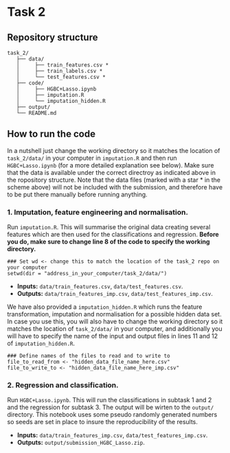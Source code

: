 # Task 2
## Repository structure
```
task_2/
   ├── data/
   │     ├── train_features.csv *
   │     ├── train_labels.csv * 
   │     └── test_features.csv *
   ├── code/
   │     ├── HGBC+Lasso.ipynb
   │     ├── imputation.R
   │     └── imputation_hidden.R
   ├── output/
   └── README.md
```

## How to run the code 
In a nutshell just change the working directory so it matches the location of `task_2/data/` in your computer in `imputation.R` and then run `HGBC+Lasso.ipynb` (for a more detailed explanation see below). Make sure that the data is available under the correct directroy as indicated above in the ropository structure. Note that the data files (marked with a star * in the scheme above) will not be included with the submission, and therefore have to be put there manually before running anything. 

### 1. Imputation, feature engineering and normalisation. 

Run `imputation.R`. This will summarise the original data creating several features which are then used for the classifications and regression. **Before you do, make sure to change line 8 of the code to specify the working directory.**

```
### Set wd <- change this to match the location of the task_2 repo on your computer
setwd(dir = "address_in_your_computer/task_2/data/")
```

* **Inputs:** `data/train_features.csv`, `data/test_features.csv`. 
* **Outputs:** `data/train_features_imp.csv`, `data/test_features_imp.csv`. 

We have also provided a `imputation_hidden.R` which runs the feature transformation, imputation and normalisation for a possible hidden data set. In case you use this, you will also have to change the working directory so it matches the location of `task_2/data/` in your computer, and additionally you will have to specify the name of the input and output files in lines 11 and 12 of `imputation_hidden.R`.

```
### Define names of the files to read and to write to
file_to_read_from <- "hidden_data_file_name_here.csv"
file_to_write_to <- "hidden_data_file_name_here_imp.csv"
```

### 2. Regression and classification. 

Run `HGBC+Lasso.ipynb`. This will run the classifications in subtask 1 and 2 and the regression for subtask 3. The output will be wirten to the `output/` directory. This notebook uses some pseudo randomly generated numbers so seeds are set in place to insure the reproducibility of the results. 

* **Inputs:** `data/train_features_imp.csv`, `data/test_features_imp.csv`. 
* **Outputs:** `output/submission_HGBC_Lasso.zip`. 



